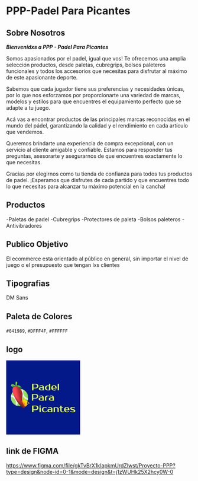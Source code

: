 # PPP-Padel Para Picantes
## Sobre Nosotros
***Bienvenidxs a PPP - Padel Para Picantes***

Somos apasionados por el padel, igual que vos! Te ofrecemos una amplia selección productos, desde paletas, cubregrips, bolsos paleteros funcionales y todos los accesorios que necesitas para disfrutar al máximo de este apasionante deporte.

Sabemos que cada jugador tiene sus preferencias y necesidades únicas, por lo que nos esforzamos por proporcionarte una variedad de marcas, modelos y estilos para que encuentres el equipamiento perfecto que se adapte a tu juego.

Acá vas a encontrar productos de las principales marcas reconocidas en el mundo del pádel, garantizando la calidad y el rendimiento en cada artículo que vendemos.

Queremos brindarte una experiencia de compra excepcional, con un servicio al cliente amigable y confiable. Estamos para responder tus preguntas, asesorarte y asegurarnos de que encuentres exactamente lo que necesitas.

Gracias por elegirnos como tu tienda de confianza para todos tus productos de padel. ¡Esperamos que disfrutes de cada partido y que encuentres todo lo que necesitas para alcanzar tu máximo potencial en la cancha!

## Productos
-Paletas de padel
-Cubregrips
-Protectores de paleta
-Bolsos paleteros
-Antivibradores
## Publico Objetivo
El ecommerce esta orientado al público en general, sin importar el nivel de juego o el presupuesto que tengan lxs clientes
## Tipografias
DM Sans
## Paleta de Colores
`#041989`, `#DFFF4F`, `#FFFFFF`
## logo
![Logo](image.png)
## link de FIGMA
https://www.figma.com/file/gkTvBrX1kIapkmUrdZlwst/Proyecto-PPP?type=design&node-id=0-1&mode=design&t=j1zWUHk25X2hcy0W-0